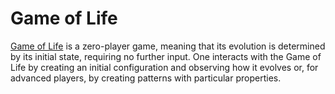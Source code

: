 # Game of Life

[Game of Life](http://en.wikipedia.org/wiki/Conway's_Game_of_Life) is a
zero-player game, meaning that its evolution is determined by its
initial state, requiring no further input. One interacts with the Game
of Life by creating an initial configuration and observing how it
evolves or, for advanced players, by creating patterns with particular
properties.
